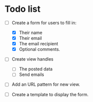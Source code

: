 # Todo list

- [ ] Create a form for users to fill in:
  - [x]  Their name
  - [x]  Their email
  - [x]  The email recipient
  - [x]  Optional comments.

- [ ] Create view handles
  - [ ] The posted data
  - [ ] Send emails

- [ ] Add an URL pattern for new view.

- [ ] Create a template to display the form.
